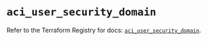 # `aci_user_security_domain`

Refer to the Terraform Registry for docs: [`aci_user_security_domain`](https://registry.terraform.io/providers/ciscodevnet/aci/2.17.0/docs/resources/user_security_domain).

